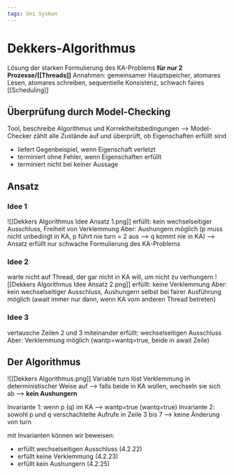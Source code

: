 ```yaml
---
tags: Uni Syskon
---
```

# Dekkers-Algorithmus
Lösung der starken Formulierung des KA-Problems __für nur 2 Prozesse/[[Threads]]__
Annahmen: gemeinsamer Hauptspeicher, atomares Lesen, atomares schreiben, sequentielle Konsistenz, schwach faires [[Scheduling]]

## Überprüfung durch Model-Checking
Tool, beschreibe Algorithmus und Korrektheitsbedingungen --> Model-Checker zählt alle Zustände auf und überprüft, ob Eigenschaften erfüllt sind
- liefert Gegenbeispiel, wenn Eigenschaft verletzt
- terminiert ohne Fehler, wenn Eigenschaften erfüllt
- terminiert nicht bei keiner Aussage

## Ansatz
### Idee 1
![[Dekkers Algorithmus Idee Ansatz 1.png]]
erfüllt: kein wechselseitiger Ausschluss, Freiheit von Verklemmung
Aber: Aushungern möglich (p muss nicht unbedingt in KA, p führt nie turn = 2 aus --> q kommt nie in KA)
--> Ansatz erfüllt nur schwache Formulierung des KA-Problems
### Idee 2
warte nicht auf Thread, der gar nicht in KA will, um nicht zu verhungern
![[Dekkers Algorithmus Idee Ansatz 2.png]]
erfüllt: keine Verklemmung
Aber: kein wechselseitiger Ausschluss, Aushungern selbst bei fairer Ausführung möglich (await immer nur dann, wenn KA vom anderen Thread betreten)
### Idee 3
vertausche Zeilen 2 und 3 miteinander
erfüllt: wechselseitigen Ausschluss
Aber: Verklemmung möglich (wantp=wantq=true, beide in await Zeile)

## Der Algorithmus
![[Dekkers Algorithmus.png]]
Variable turn löst Verklemmung in deterministischer Weise auf --> falls beide in KA wollen, wechseln sie sich ab --> __kein Aushungern__

Invariante 1: wenn p (q) im KA --> wantp=true (wantq=true)
Invariante 2: sowohl p und q verschachtelte Aufrufe in Zeile 3 bis 7 --> keine Änderung von turn

mit Invarianten können wir beweisen:
- erfüllt wechselseitigen Ausschluss (4.2.22)
- erfüllt keine Verklemmung (4.2.23)
- erfüllt kein Aushungern (4.2.25)